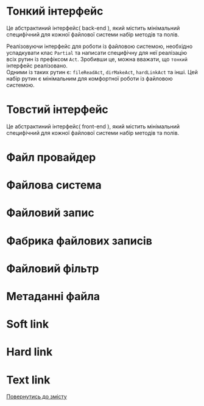 # Тонкий інтерфейс

Це абстрактиний інтерфейс( back-end ), який містить мінімальний специфічний для кожної файлової системи набір методів та полів.

Реалізовуючи інтерфейс для роботи із файловою системою, необхідно успадкувати клас `Partial` та написати специфічну для неї
реалізацію всіх рутин із префіксом `Act`. Зробивши це, можна вважати, що `тонкий` інтерфейс реалізовано.\
Одними із таких рутин є: `fileReadAct`, `dirMakeAct`, `hardLinkAct` та інші. Цей набір рутин є мінімальним для комфортної
роботи із файловою системою.

# Товстий інтерфейс

Це абстрактиний інтерфейс( front-end ), який містить мінімальний специфічний для кожної файлової системи набір методів та полів.

# Файл провайдер

# Файлова система

# Файловий запис

# Фабрика файлових записів

# Файловий фільтр

# Метаданні файла

# Soft link

# Hard link

# Text link

[Повернутись до змісту](../README.md#концепції)

<!-- - Тонкий інтерфейс ( backend ) - набір методів та полів.. згадати про префікс Act
- Товстий інтерфейс ( frontend ) - набір методів та полів.. згадати про префікс Act. Згадати про міксіни FilesFind та Secondary.
- Файл провайдер - стратегія... Згадати що ( частоко ) реалізує тонкий інтерфейс та має свій екземпляр обєкта path для обробки шляхів.
- Файлова система - система, яка... Згадати про клас FileSystem...
- Файлова система операційної системи - ... згадати що реалізована через провайдер HardDrive
- Файловий запис - ...
- Фабрика файлових записів - ... Згадати про клас RecordFactory
- Файловий фільтр - ...
- Метаданні файла - метадані... згадати про клас FileStat
-  -->